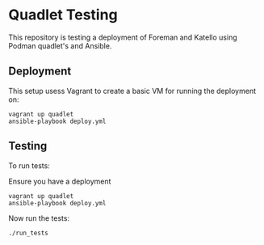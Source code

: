 # Quadlet Testing

This repository is testing a deployment of Foreman and Katello using Podman quadlet's and Ansible.

## Deployment

This setup usess Vagrant to create a basic VM for running the deployment on:

```
vagrant up quadlet
ansible-playbook deploy.yml
```


## Testing

To run tests:

Ensure you have a deployment
```
vagrant up quadlet
ansible-playbook deploy.yml
```

Now run the tests:

```
./run_tests
```
